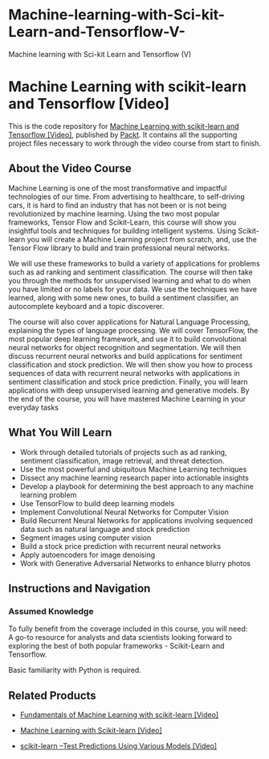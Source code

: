 # Machine-learning-with-Sci-kit-Learn-and-Tensorflow-V-
Machine learning with Sci-kit Learn and Tensorflow (V)
# Machine Learning with scikit-learn and Tensorflow [Video]
This is the code repository for [Machine Learning with scikit-learn and Tensorflow [Video]](https://www.packtpub.com/big-data-and-business-intelligence/machine-learning-scikit-learn-and-tensorflow-video?utm_source=github&utm_medium=repository&utm_campaign=9781788629928), published by [Packt](https://www.packtpub.com/?utm_source=github). It contains all the supporting project files necessary to work through the video course from start to finish.
## About the Video Course
Machine Learning is one of the most transformative and impactful technologies of our time. From advertising to healthcare, to self-driving cars, it is hard to find an industry that has not been or is not being revolutionized by machine learning. Using the two most popular frameworks, Tensor Flow and Scikit-Learn, this course will show you insightful tools and techniques for building intelligent systems. Using Scikit-learn you will create a Machine Learning project from scratch, and, use the Tensor Flow library to build and train professional neural networks. 

We will use these frameworks to build a variety of applications for problems such as ad ranking and sentiment classification. The course will then take you through the methods for unsupervised learning and what to do when you have limited or no labels for your data. We use the techniques we have learned, along with some new ones, to build a sentiment classifier, an autocomplete keyboard and a topic discoverer.

The course will also cover applications for Natural Language Processing, explaining the types of language processing. We will cover TensorFlow, the most popular deep learning framework, and use it to build convolutional neural networks for object recognition and segmentation. We will then discuss recurrent neural networks and build applications for sentiment classification and stock prediction. We will then show you how to process sequences of data with recurrent neural networks with applications in sentiment classification and stock price prediction. Finally, you will learn applications with deep unsupervised learning and generative models. By the end of the course, you will have mastered Machine Learning in your everyday tasks

<H2>What You Will Learn</H2>
<DIV class=book-info-will-learn-text>
<UL>
<LI>Work through detailed tutorials of projects such as ad ranking, sentiment classification, image retrieval, and threat detection.
<LI> Use the most powerful and ubiquitous Machine Learning techniques 
<LI> Dissect any machine learning research paper into actionable insights
<LI>Develop a playbook for determining the best approach to any machine learning problem
<LI>Use TensorFlow to build deep learning models
<LI> Implement Convolutional Neural Networks for Computer Vision
<LI>Build Recurrent Neural Networks for applications involving sequenced data such as natural language and stock prediction
<LI>Segment images using computer vision
<LI>Build a stock price prediction with recurrent neural networks
<LI> Apply autoencoders for image denoising
<LI>Work with Generative Adversarial Networks to enhance blurry photos

  
  </LI></UL></DIV>

## Instructions and Navigation
### Assumed Knowledge
To fully benefit from the coverage included in this course, you will need:<br/>
A go-to resource for analysts and data scientists looking forward to exploring the best of both popular frameworks - Scikit-Learn and Tensorflow.

Basic familiarity with Python is required.


## Related Products
* [Fundamentals of Machine Learning with scikit-learn [Video]](https://www.packtpub.com/big-data-and-business-intelligence/fundamentals-machine-learning-scikit-learn-video?utm_source=github&utm_medium=repository&utm_campaign=9781789134377)

* [Machine Learning with Scikit-learn [Video]](https://www.packtpub.com/big-data-and-business-intelligence/machine-learning-scikit-learn-video?utm_source=github&utm_medium=repository&utm_campaign=9781789134780)

* [scikit-learn –Test Predictions Using Various Models [Video]](https://www.packtpub.com/big-data-and-business-intelligence/scikit-learn-–test-predictions-using-various-models-video?utm_source=github&utm_medium=repository&utm_campaign=9781789133066)

